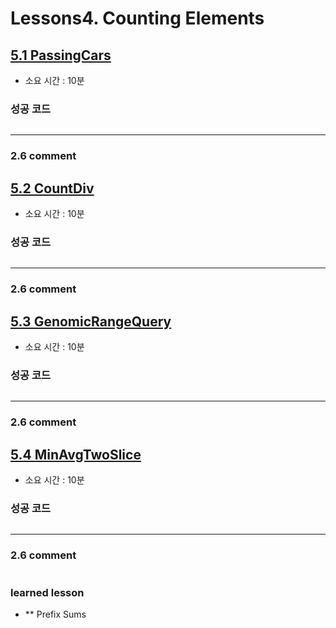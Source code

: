 # Lessons4. Counting Elements
## [5.1 PassingCars](https://app.codility.com/programmers/lessons/5-prefix_sums/passing_cars/)
* 소요 시간 : 10분
### 성공 코드
```python
```
--------------------------------------------------------------------
### 2.6 comment    



## [5.2 CountDiv](https://app.codility.com/programmers/lessons/5-prefix_sums/count_div/)
* 소요 시간 : 10분
### 성공 코드
```python
```
--------------------------------------------------------------------
### 2.6 comment    




## [5.3 GenomicRangeQuery](https://app.codility.com/programmers/lessons/5-prefix_sums/genomic_range_query/)
* 소요 시간 : 10분
### 성공 코드
```python
```
--------------------------------------------------------------------
### 2.6 comment    




## [5.4 MinAvgTwoSlice](https://app.codility.com/programmers/lessons/5-prefix_sums/min_avg_two_slice/)
* 소요 시간 : 10분
### 성공 코드
```python
```
--------------------------------------------------------------------
### 2.6 comment    







#
 ### learned lesson
 
* ** Prefix Sums
#
 
 
 
